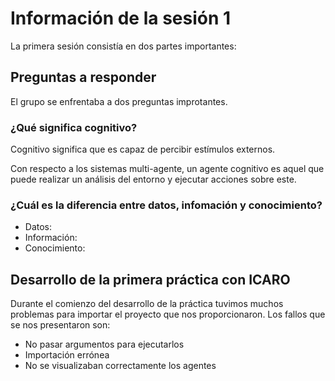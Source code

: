 # Información de la sesión 1

La primera sesión consistía en dos partes importantes:

## Preguntas a responder

El grupo se enfrentaba a dos preguntas improtantes.

### ¿Qué significa cognitivo?

Cognitivo significa que es capaz de percibir estímulos externos.

Con respecto a los sistemas multi-agente, un agente cognitivo es aquel que puede realizar un análisis del entorno y ejecutar acciones sobre este.

### ¿Cuál es la diferencia entre datos, infomación y conocimiento?

- Datos:
- Información:
- Conocimiento:

## Desarrollo de la primera práctica con ICARO

Durante el comienzo del desarrollo de la práctica tuvimos muchos problemas para importar el proyecto que nos proporcionaron. Los fallos que se nos presentaron son:

- No pasar argumentos para ejecutarlos
- Importación errónea
- No se visualizaban correctamente los agentes
